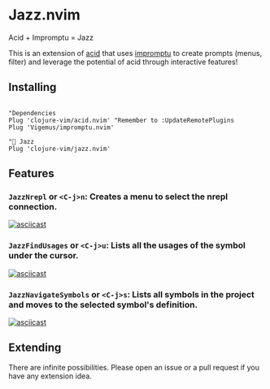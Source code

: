 # Jazz.nvim

Acid + Impromptu = Jazz

This is an extension of [acid](https://github.com/clojure-vim/acid.nvim) that uses [impromptu](https://github.com/Vigemus/impromptu.nvim) to create prompts (menus, filter) and leverage the potential of acid through interactive features!

## Installing

```vim

"Dependencies
Plug 'clojure-vim/acid.nvim' "Remember to :UpdateRemotePlugins
Plug 'Vigemus/impromptu.nvim'

"🎵 Jazz
Plug 'clojure-vim/jazz.nvim'
```

## Features

### `JazzNrepl` or `<C-j>n`: Creates a menu to select the nrepl connection.
[![asciicast](https://asciinema.org/a/PkPPUEYRvVqVks2IxxJI55s34.svg)](https://asciinema.org/a/PkPPUEYRvVqVks2IxxJI55s34)

### `JazzFindUsages` or `<C-j>u`: Lists all the usages of the symbol under the cursor.
[![asciicast](https://asciinema.org/a/236703.svg)](https://asciinema.org/a/236703)

### `JazzNavigateSymbols` or `<C-j>s`: Lists all symbols in the project and moves to the selected symbol's definition.
[![asciicast](https://asciinema.org/a/236704.svg)](https://asciinema.org/a/236704)


## Extending

There are infinite possibilities. Please open an issue or a pull request if you have any extension idea.
